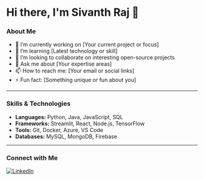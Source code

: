 # Hi there, I'm Sivanth Raj 👋

### About Me
- 🔭 I’m currently working on [Your current project or focus]  
- 🌱 I’m learning [Latest technology or skill]  
- 👯 I’m looking to collaborate on interesting open-source projects  
- 💬 Ask me about [Your expertise areas]  
- 📫 How to reach me: [Your email or social links]  
- ⚡ Fun fact: [Something unique or fun about you]

---

### Skills & Technologies
- **Languages:** Python, Java, JavaScript, SQL  
- **Frameworks:** Streamlit, React, Node.js, TensorFlow  
- **Tools:** Git, Docker, Azure, VS Code  
- **Databases:** MySQL, MongoDB, Firebase  

---

### Connect with Me
[![LinkedIn](https://img.shields.io/badge/-LinkedIn-blue?style=flat&logo=linkedin)](https://linkedin.com/in/YOUR_PROFILE) 

